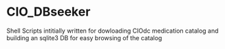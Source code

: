# CIO_DBseeker
Shell Scripts intitially written for dowloading CIOdc medication catalog and building an sqlite3 DB for easy browsing of the catalog
